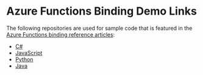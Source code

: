 <a name="introduction"></a>

# Azure Functions Binding Demo Links

The following repositories are used for sample code that is featured in the [Azure Functions binding reference articles](https://docs.microsoft.com/azure/azure-functions/functions-triggers-bindings#supported-bindings):

- [C#](https://github.com/Azure-Samples/functions-docs-csharp)
- [JavaScript](https://github.com/Azure-Samples/functions-docs-javascript)
- [Python](https://github.com/Azure-Samples/functions-docs-python)
- [Java](https://github.com/Azure-Samples/functions-docs-java)
